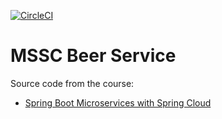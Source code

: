 [![CircleCI](https://circleci.com/gh/oflorez1381/mssc-beer-service.svg?style=svg)](https://circleci.com/gh/oflorez1381/mssc-beer-service)

# MSSC Beer Service

Source code from the course: 
* [Spring Boot Microservices with Spring Cloud](https://www.udemy.com/spring-boot-microservices-with-spring-cloud-beginner-to-guru/?couponCode=GIT_HUB2)